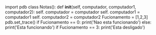 import pdb 
class Notas(): 
def __init__(self, computador, computador1, computador2): 
self. computador = computador 
self. computador1 = computador1 
self. computador2 = computador2 
Fucionamento = [1,2,3] 
pdb.set_trace() 
if Fucionamento == 0: 
print('Nao esta funcionando') 
else: 
print('Esta funcionando') 
if Fucionamento == 3: 
print('Esta desligado') 
